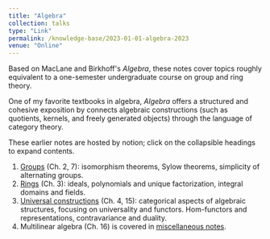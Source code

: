 ```yaml
---
title: "Algebra"
collection: talks
type: "Link"
permalink: /knowledge-base/2023-01-01-algebra-2023
venue: "Online"
---
```


Based on MacLane and Birkhoff's *Algebra*, these notes cover topics roughly equivalent to a one-semester undergraduate course on group and ring theory. 

One of my favorite textbooks in algebra, *Algebra* offers a structured and cohesive exposition by connects algebraic constructions (such as quotients, kernels, and freely generated objects) through the language of category theory. 

These earlier notes are hosted by notion; click on the collapsible headings to expand contents. 

1. [Groups](https://living-crowley-d58.notion.site/Group-dec3fc8b164948348e0c02285649994b) (Ch. 2, 7): isomorphism theorems, Sylow theorems, simplicity of alternating groups. 
2. [Rings](https://living-crowley-d58.notion.site/Ring-33ad2f96f519426ea5cdfc22df8d437d?pvs=4) (Ch. 3): ideals, polynomials and unique factorization, integral domains and fields. 
3. [Universal constructions](https://living-crowley-d58.notion.site/Universal-Constructions-96a314c23f4f467fa2d9e3055ac24056?pvs=4) (Ch. 4, 15): categorical aspects of algebraic structures, focusing on universality and functors. Hom-functors and representations, contravariance and duality. 
4. Multilinear algebra (Ch. 16) is covered in [miscellaneous notes](https://nlyu1.github.io/knowledge-base/2023-01-01-miscellany-2023).